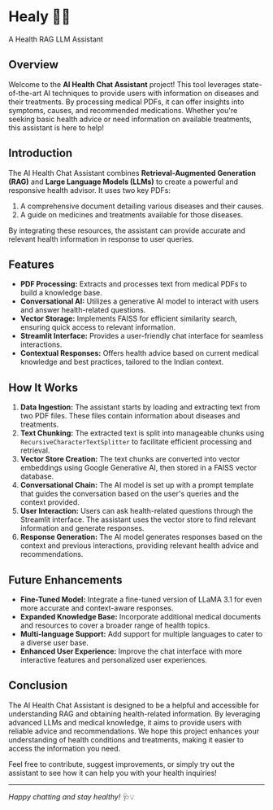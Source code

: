 # Healy 🏥💬
A Health RAG LLM Assistant
 
## Overview

Welcome to the **AI Health Chat Assistant** project! This tool leverages state-of-the-art AI techniques to provide users with information on diseases and their treatments. By processing medical PDFs, it can offer insights into symptoms, causes, and recommended medications. Whether you're seeking basic health advice or need information on available treatments, this assistant is here to help!

## Introduction

The AI Health Chat Assistant combines **Retrieval-Augmented Generation (RAG)** and **Large Language Models (LLMs)** to create a powerful and responsive health advisor. It uses two key PDFs:
1. A comprehensive document detailing various diseases and their causes.
2. A guide on medicines and treatments available for those diseases.

By integrating these resources, the assistant can provide accurate and relevant health information in response to user queries.

## Features

- **PDF Processing:** Extracts and processes text from medical PDFs to build a knowledge base.
- **Conversational AI:** Utilizes a generative AI model to interact with users and answer health-related questions.
- **Vector Storage:** Implements FAISS for efficient similarity search, ensuring quick access to relevant information.
- **Streamlit Interface:** Provides a user-friendly chat interface for seamless interactions.
- **Contextual Responses:** Offers health advice based on current medical knowledge and best practices, tailored to the Indian context.

## How It Works

1. **Data Ingestion:** The assistant starts by loading and extracting text from two PDF files. These files contain information about diseases and treatments.
2. **Text Chunking:** The extracted text is split into manageable chunks using `RecursiveCharacterTextSplitter` to facilitate efficient processing and retrieval.
3. **Vector Store Creation:** The text chunks are converted into vector embeddings using Google Generative AI, then stored in a FAISS vector database.
4. **Conversational Chain:** The AI model is set up with a prompt template that guides the conversation based on the user's queries and the context provided.
5. **User Interaction:** Users can ask health-related questions through the Streamlit interface. The assistant uses the vector store to find relevant information and generate responses.
6. **Response Generation:** The AI model generates responses based on the context and previous interactions, providing relevant health advice and recommendations.

## Future Enhancements

- **Fine-Tuned Model:** Integrate a fine-tuned version of LLaMA 3.1 for even more accurate and context-aware responses.
- **Expanded Knowledge Base:** Incorporate additional medical documents and resources to cover a broader range of health topics.
- **Multi-language Support:** Add support for multiple languages to cater to a diverse user base.
- **Enhanced User Experience:** Improve the chat interface with more interactive features and personalized user experiences.

## Conclusion

The AI Health Chat Assistant is designed to be a helpful and accessible for understanding RAG and obtaining health-related information. By leveraging advanced LLMs and medical knowledge, it aims to provide users with reliable advice and recommendations. We hope this project enhances your understanding of health conditions and treatments, making it easier to access the information you need.

Feel free to contribute, suggest improvements, or simply try out the assistant to see how it can help you with your health inquiries!

---

*Happy chatting and stay healthy!* 🩺💡
